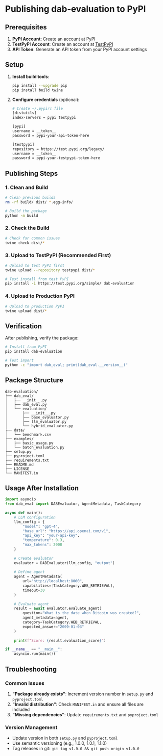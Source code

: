 # Publishing dab-evaluation to PyPI

## Prerequisites

1. **PyPI Account**: Create an account at [PyPI](https://pypi.org/account/register/)
2. **TestPyPI Account**: Create an account at [TestPyPI](https://test.pypi.org/account/register/)
3. **API Token**: Generate an API token from your PyPI account settings

## Setup

1. **Install build tools**:
   ```bash
   pip install --upgrade pip
   pip install build twine
   ```

2. **Configure credentials** (optional):
   ```bash
   # Create ~/.pypirc file
   [distutils]
   index-servers = pypi testpypi

   [pypi]
   username = __token__
   password = pypi-your-api-token-here

   [testpypi]
   repository = https://test.pypi.org/legacy/
   username = __token__
   password = pypi-your-testpypi-token-here
   ```

## Publishing Steps

### 1. Clean and Build

```bash
# Clean previous builds
rm -rf build/ dist/ *.egg-info/

# Build the package
python -m build
```

### 2. Check the Build

```bash
# Check for common issues
twine check dist/*
```

### 3. Upload to TestPyPI (Recommended First)

```bash
# Upload to test PyPI first
twine upload --repository testpypi dist/*

# Test install from test PyPI
pip install -i https://test.pypi.org/simple/ dab-evaluation
```

### 4. Upload to Production PyPI

```bash
# Upload to production PyPI
twine upload dist/*
```

## Verification

After publishing, verify the package:

```bash
# Install from PyPI
pip install dab-evaluation

# Test import
python -c "import dab_eval; print(dab_eval.__version__)"
```

## Package Structure

```
dab-evaluation/
├── dab_eval/
│   ├── __init__.py
│   ├── dab_eval.py
│   └── evaluation/
│       ├── __init__.py
│       ├── base_evaluator.py
│       ├── llm_evaluator.py
│       └── hybrid_evaluator.py
├── data/
│   └── benchmark.csv
├── examples/
│   ├── basic_usage.py
│   └── batch_evaluation.py
├── setup.py
├── pyproject.toml
├── requirements.txt
├── README.md
├── LICENSE
└── MANIFEST.in
```

## Usage After Installation

```python
import asyncio
from dab_eval import DABEvaluator, AgentMetadata, TaskCategory

async def main():
    # LLM configuration
    llm_config = {
        "model": "gpt-4",
        "base_url": "https://api.openai.com/v1",
        "api_key": "your-api-key",
        "temperature": 0.3,
        "max_tokens": 2000
    }
    
    # Create evaluator
    evaluator = DABEvaluator(llm_config, "output")
    
    # Define agent
    agent = AgentMetadata(
        url="http://localhost:8000",
        capabilities=[TaskCategory.WEB_RETRIEVAL],
        timeout=30
    )
    
    # Evaluate agent
    result = await evaluator.evaluate_agent(
        question="What is the date when Bitcoin was created?",
        agent_metadata=agent,
        category=TaskCategory.WEB_RETRIEVAL,
        expected_answer="2009-01-03"
    )
    
    print(f"Score: {result.evaluation_score}")

if __name__ == "__main__":
    asyncio.run(main())
```

## Troubleshooting

### Common Issues

1. **"Package already exists"**: Increment version number in `setup.py` and `pyproject.toml`
2. **"Invalid distribution"**: Check `MANIFEST.in` and ensure all files are included
3. **"Missing dependencies"**: Update `requirements.txt` and `pyproject.toml`

### Version Management

- Update version in both `setup.py` and `pyproject.toml`
- Use semantic versioning (e.g., 1.0.0, 1.0.1, 1.1.0)
- Tag releases in git: `git tag v1.0.0 && git push origin v1.0.0`
